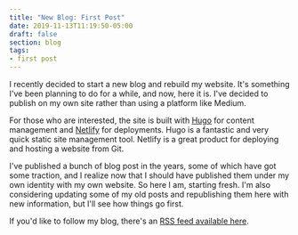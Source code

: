 ```yaml
---
title: "New Blog: First Post"
date: 2019-11-13T11:19:50-05:00
draft: false
section: blog
tags:
- first post
---
```


I recently decided to start a new blog and rebuild my website. It's something I've been planning to do for a while, and now, here it is. I've decided to publish on my own site rather than using a platform like Medium.

For those who are interested, the site is built with [Hugo](https://gohugo.io/) for content management and [Netlify](https://www.netlify.com/) for deployments. Hugo is a fantastic and very quick static site management tool. Netlify is a great product for deploying and hosting a website from Git.

I've published a bunch of blog post in the years, some of which have got some traction, and I realize now that I should have published them under my own identity with my own website. So here I am, starting fresh. I'm also considering updating some of my old posts and republishing them here with new information, but I'll see how things go first.

If you'd like to follow my blog, there's an [RSS feed available here](/index.xml).
